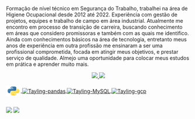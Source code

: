 Formação de nível técnico em Segurança do Trabalho, trabalhei na área de Higiene Ocupacional desde 2012 até 2022. Experiência com gestão de projetos, equipes e trabalho de campo em área industrial. Atualmente me encontro em processo de transição de carreira, buscando conhecimento em áreas que considero promissoras e também com as quais me identifico. Ainda com conhecimentos básicos na área de tecnologia, entretanto meus anos de experiência em outra profissão me ensinaram a ser uma profissional comprometida, focada em atingir meus objetivos, e prestar serviço de qualidade. Almejo uma oportunidade para colocar meus estudos em prática e aprender muito mais. 

<div align="center">
  <a href="https://github.com/Tayling-Ng">
  <img height="180em" src="https://github-readme-stats.vercel.app/api?username=Tayling-Ng&show_icons=true&theme=dracula&include_all_commits=true&count_private=true"/>
  <img height="151em" src="https://github-readme-stats.vercel.app/api/top-langs/?username=Tayling-Ng&layout=compact&langs_count=7&theme=dracula"/>
</div>
  <div style="display: inline_block"><br>
 <img align="center" alt="Tayling-Python" height="30" width="40" src="https://raw.githubusercontent.com/devicons/devicon/master/icons/python/python-original.svg">
  <img align="center" alt="Tayling-pandas" height="30" width="40" src="https://cdn.jsdelivr.net/gh/devicons/devicon/icons/pandas/pandas-original-wordmark.svg" />
  <img align="center" alt="Tayling-MySQL" height="30" width="40" src="https://cdn.jsdelivr.net/gh/devicons/devicon/icons/mysql/mysql-original-wordmark.svg" />
  <img align="center" alt="Tayling-gcp" height="30" width="40" src="https://cdn.jsdelivr.net/gh/devicons/devicon/icons/googlecloud/googlecloud-original.svg" />
</div>

  ##
  
<div> 
  <a href="https://www.linkedin.com/in/taylingng/" target="_blank"><img src="https://img.shields.io/badge/-LinkedIn-%230077B5?style=for-the-badge&logo=linkedin&logoColor=white" target="_blank"></a> 
  <a href = "mailto:taymng@gmail.com"><img src="https://img.shields.io/badge/-Gmail-%23333?style=for-the-badge&logo=gmail&logoColor=white" target="_blank"></a>
  
  
